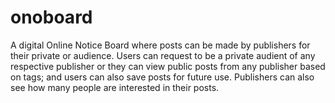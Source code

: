 # onoboard
A digital Online Notice Board where posts can be made by publishers for their private or audience. Users can request to be a private audient of any respective publisher or they can view public posts from any publisher based on tags; and users can also save posts for future use. Publishers can also see how many people are interested in their posts.
